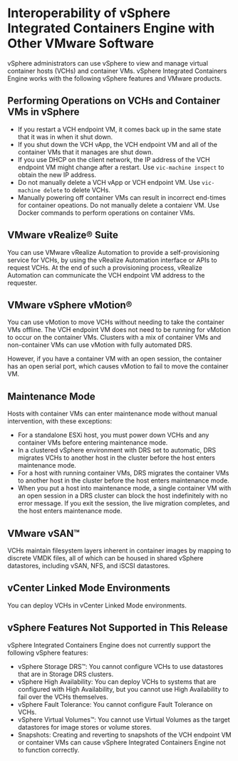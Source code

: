 # Interoperability of vSphere Integrated Containers Engine with Other VMware Software
vSphere administrators can use vSphere to view and manage virtual container hosts (VCHs) and container VMs. vSphere Integrated Containers Engine works with the following vSphere features and VMware products. 

## Performing Operations on VCHs and Container VMs in vSphere ##

- If you restart a VCH endpoint VM, it comes back up in the same state that it was in when it shut down. 
- If you shut down the VCH vApp, the VCH endpoint VM and all of the container VMs that it manages are shut down. 
- If you use DHCP on the client network, the IP address of the VCH endpoint VM might change after a restart. Use `vic-machine inspect` to obtain the new IP address.
- Do not manually delete a VCH vApp or VCH endpoint VM. Use `vic-machine delete` to delete VCHs.
- Manually powering off container VMs can result in incorrect end-times for container opeations. Do not manually delete a contaienr VM. Use Docker commands to perform operations on container VMs.

## VMware vRealize&reg; Suite 
You can use VMware vRealize Automation to provide a self-provisioning service for VCHs, by using the vRealize Automation interface or APIs to request VCHs. At the end of such a provisioning process, vRealize Automation can communicate the VCH endpoint VM address to the requester.

## VMware vSphere vMotion&reg;  

You can use vMotion to move VCHs without needing to take the container VMs offline. The VCH endpoint VM does not need to be running for vMotion to occur on the container VMs. Clusters with a mix of container VMs and non-container VMs can use vMotion with fully automated DRS. 

However, if you have a container VM with an open session, the container has an open serial port, which causes vMotion to fail to move the container VM.

## Maintenance Mode ##
Hosts with container VMs can enter maintenance mode without manual intervention, with these exceptions:

- For a standalone ESXi host, you must power down VCHs and any container VMs before entering maintenance mode.
- In a clustered vSphere environment with DRS set to automatic, DRS migrates VCHs to another host in the cluster before the host enters maintenance mode.
- For a host with running container VMs, DRS migrates the container VMs to another host in the cluster before the host enters maintenance mode.
- When you put a host into maintenance mode, a single container VM with an open session in a DRS cluster can block the host indefinitely with no error message. If you exit the session, the live migration completes, and the host enters maintenance mode.

## VMware vSAN&trade;
VCHs maintain filesystem layers inherent in container images by mapping to discrete VMDK files, all of which can be housed in shared vSphere datastores, including vSAN, NFS, and iSCSI datastores.

## vCenter Linked Mode Environments
You can deploy VCHs in vCenter Linked Mode environments.

## vSphere Features Not Supported in This Release
vSphere Integrated Containers Engine does not currently support the following vSphere features:

- vSphere Storage DRS&trade;: You cannot configure VCHs to use datastores that are in Storage DRS clusters.
- vSphere High Availability: You can deploy VCHs to systems that are configured with High Availability, but you cannot use High Availability to fail over the VCHs themselves.
- vSphere Fault Tolerance: You cannot configure Fault Tolerance on VCHs.
- vSphere Virtual Volumes&trade;: You cannot use Virtual Volumes as the target datastores for image stores or volume stores.
- Snapshots: Creating and reverting to snapshots of the VCH endpoint VM or container VMs can cause vSphere Integrated Containers Engine not to function correctly.